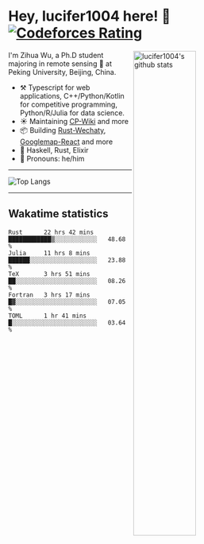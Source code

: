 # Hey, lucifer1004 here! :wave: [![Codeforces Rating](https://cfrating.ihcr.top/?user=lucifer1004&style=flat-square)](https://codeforces.com/profile/lucifer1004)

<img width="50%" align="right" alt="lucifer1004's github stats" src="https://github-readme-stats.vercel.app/api?username=lucifer1004&show_icons=true">

I'm Zihua Wu, a Ph.D student majoring in remote sensing :satellite: at Peking University, Beijing, China.

- :hammer_and_pick: Typescript for web applications, C++/Python/Kotlin for competitive programming, Python/R/Julia for data science.
- :sunny: Maintaining [CP-Wiki](https://cp-wiki.vercel.app) and more 
- :package: Building [Rust-Wechaty](https://github.com/wechaty/rust-wechaty), [Googlemap-React](https://github.com/googlemap-react/googlemap-react) and more
- :seedling: Haskell, Rust, Elixir
- :man: Pronouns: he/him

---

![Top Langs](https://github-readme-stats.vercel.app/api/top-langs/?username=lucifer1004&layout=compact)

---

## Wakatime statistics

<!--START_SECTION:waka-->
```text
Rust      22 hrs 42 mins  ████████████▒░░░░░░░░░░░░   48.68 % 
Julia     11 hrs 8 mins   ██████░░░░░░░░░░░░░░░░░░░   23.88 % 
TeX       3 hrs 51 mins   ██░░░░░░░░░░░░░░░░░░░░░░░   08.26 % 
Fortran   3 hrs 17 mins   █▓░░░░░░░░░░░░░░░░░░░░░░░   07.05 % 
TOML      1 hr 41 mins    █░░░░░░░░░░░░░░░░░░░░░░░░   03.64 % 
```
<!--END_SECTION:waka-->
